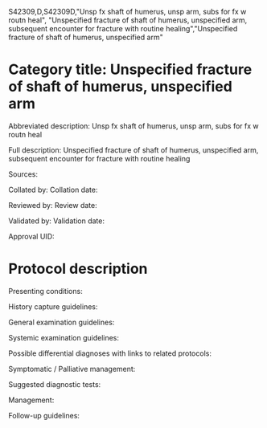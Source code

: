 S42309,D,S42309D,"Unsp fx shaft of humerus, unsp arm, subs for fx w routn heal", "Unspecified fracture of shaft of humerus, unspecified arm, subsequent encounter for fracture with routine healing","Unspecified fracture of shaft of humerus, unspecified arm"
# Category title: Unspecified fracture of shaft of humerus, unspecified arm

Abbreviated description: Unsp fx shaft of humerus, unsp arm, subs for fx w routn heal

Full description: Unspecified fracture of shaft of humerus, unspecified arm, subsequent encounter for fracture with routine healing

Sources:

Collated by:
Collation date:

Reviewed by:
Review date:

Validated by:
Validation date:

Approval UID:

# Protocol description

Presenting conditions:

History capture guidelines:

General examination guidelines:

Systemic examination guidelines:

Possible differential diagnoses with links to related protocols:

Symptomatic / Palliative management:

Suggested diagnostic tests:

Management:

Follow-up guidelines:
